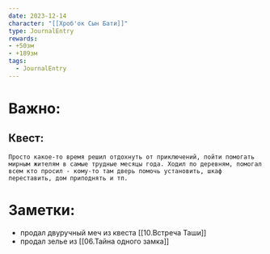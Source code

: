```yaml
---
date: 2023-12-14
character: "[[Хроб'ок Сын Бати]]"
type: JournalEntry
rewards: 
- +50зм
- +189зм
tags:
  - JournalEntry
---
```

# Важно:

## Квест:
```
Просто какое-то время решил отдохнуть от приключений, пойти помогать мирным жителям в самые трудные месяцы года. Ходил по деревням, помогал всем кто просил - кому-то там дверь помочь установить, шкаф переставить, дом приподнять и тп.
```

# Заметки:
- продал двуручный меч из квеста [[10.Встреча Таши]]
- продал зелье из [[06.Тайна одного замка]]